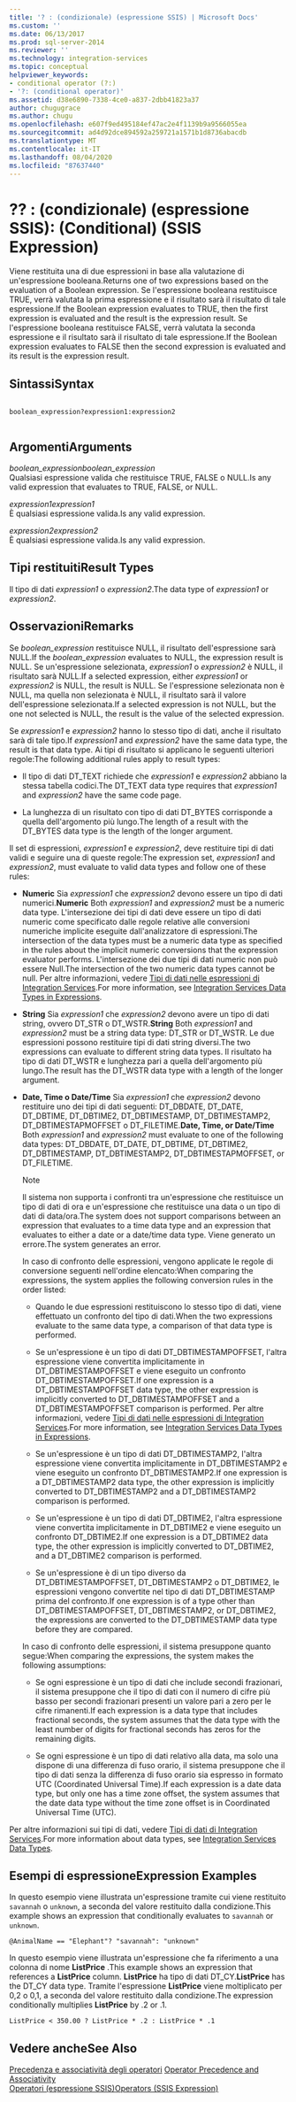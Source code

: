 ```yaml
---
title: '? : (condizionale) (espressione SSIS) | Microsoft Docs'
ms.custom: ''
ms.date: 06/13/2017
ms.prod: sql-server-2014
ms.reviewer: ''
ms.technology: integration-services
ms.topic: conceptual
helpviewer_keywords:
- conditional operator (?:)
- '?: (conditional operator)'
ms.assetid: d38e6890-7338-4ce0-a837-2dbb41823a37
author: chugugrace
ms.author: chugu
ms.openlocfilehash: e607f9ed495184ef47ac2e4f1139b9a9566055ea
ms.sourcegitcommit: ad4d92dce894592a259721a1571b1d8736abacdb
ms.translationtype: MT
ms.contentlocale: it-IT
ms.lasthandoff: 08/04/2020
ms.locfileid: "87637440"
---
```

# <a name="--conditional-ssis-expression"></a><span data-ttu-id="43e76-103">?</span><span class="sxs-lookup"><span data-stu-id="43e76-103">?</span></span> <span data-ttu-id="43e76-104">: (condizionale) (espressione SSIS)</span><span class="sxs-lookup"><span data-stu-id="43e76-104">: (Conditional) (SSIS Expression)</span></span>
  <span data-ttu-id="43e76-105">Viene restituita una di due espressioni in base alla valutazione di un'espressione booleana.</span><span class="sxs-lookup"><span data-stu-id="43e76-105">Returns one of two expressions based on the evaluation of a Boolean expression.</span></span> <span data-ttu-id="43e76-106">Se l'espressione booleana restituisce TRUE, verrà valutata la prima espressione e il risultato sarà il risultato di tale espressione.</span><span class="sxs-lookup"><span data-stu-id="43e76-106">If the Boolean expression evaluates to TRUE, then the first expression is evaluated and the result is the expression result.</span></span> <span data-ttu-id="43e76-107">Se l'espressione booleana restituisce FALSE, verrà valutata la seconda espressione e il risultato sarà il risultato di tale espressione.</span><span class="sxs-lookup"><span data-stu-id="43e76-107">If the Boolean expression evaluates to FALSE then the second expression is evaluated and its result is the expression result.</span></span>  
  
## <a name="syntax"></a><span data-ttu-id="43e76-108">Sintassi</span><span class="sxs-lookup"><span data-stu-id="43e76-108">Syntax</span></span>  
  
```  
  
boolean_expression?expression1:expression2  
  
```  
  
## <a name="arguments"></a><span data-ttu-id="43e76-109">Argomenti</span><span class="sxs-lookup"><span data-stu-id="43e76-109">Arguments</span></span>  
 <span data-ttu-id="43e76-110">*boolean_expression*</span><span class="sxs-lookup"><span data-stu-id="43e76-110">*boolean_expression*</span></span>  
 <span data-ttu-id="43e76-111">Qualsiasi espressione valida che restituisce TRUE, FALSE o NULL.</span><span class="sxs-lookup"><span data-stu-id="43e76-111">Is any valid expression that evaluates to TRUE, FALSE, or NULL.</span></span>  
  
 <span data-ttu-id="43e76-112">*expression1*</span><span class="sxs-lookup"><span data-stu-id="43e76-112">*expression1*</span></span>  
 <span data-ttu-id="43e76-113">È qualsiasi espressione valida.</span><span class="sxs-lookup"><span data-stu-id="43e76-113">Is any valid expression.</span></span>  
  
 <span data-ttu-id="43e76-114">*expression2*</span><span class="sxs-lookup"><span data-stu-id="43e76-114">*expression2*</span></span>  
 <span data-ttu-id="43e76-115">È qualsiasi espressione valida.</span><span class="sxs-lookup"><span data-stu-id="43e76-115">Is any valid expression.</span></span>  
  
## <a name="result-types"></a><span data-ttu-id="43e76-116">Tipi restituiti</span><span class="sxs-lookup"><span data-stu-id="43e76-116">Result Types</span></span>  
 <span data-ttu-id="43e76-117">Il tipo di dati *expression1* o *expression2*.</span><span class="sxs-lookup"><span data-stu-id="43e76-117">The data type of *expression1* or *expression2*.</span></span>  
  
## <a name="remarks"></a><span data-ttu-id="43e76-118">Osservazioni</span><span class="sxs-lookup"><span data-stu-id="43e76-118">Remarks</span></span>  
 <span data-ttu-id="43e76-119">Se *boolean_expression* restituisce NULL, il risultato dell'espressione sarà NULL.</span><span class="sxs-lookup"><span data-stu-id="43e76-119">If the *boolean_expression* evaluates to NULL, the expression result is NULL.</span></span> <span data-ttu-id="43e76-120">Se un'espressione selezionata, *expression1* o *expression2* è NULL, il risultato sarà NULL.</span><span class="sxs-lookup"><span data-stu-id="43e76-120">If a selected expression, either *expression1* or *expression2* is NULL, the result is NULL.</span></span> <span data-ttu-id="43e76-121">Se l'espressione selezionata non è NULL, ma quella non selezionata è NULL, il risultato sarà il valore dell'espressione selezionata.</span><span class="sxs-lookup"><span data-stu-id="43e76-121">If a selected expression is not NULL, but the one not selected is NULL, the result is the value of the selected expression.</span></span>  
  
 <span data-ttu-id="43e76-122">Se *expression1* e *expression2* hanno lo stesso tipo di dati, anche il risultato sarà di tale tipo.</span><span class="sxs-lookup"><span data-stu-id="43e76-122">If *expression1* and *expression2* have the same data type, the result is that data type.</span></span> <span data-ttu-id="43e76-123">Ai tipi di risultato si applicano le seguenti ulteriori regole:</span><span class="sxs-lookup"><span data-stu-id="43e76-123">The following additional rules apply to result types:</span></span>  
  
-   <span data-ttu-id="43e76-124">Il tipo di dati DT_TEXT richiede che *expression1* e *expression2* abbiano la stessa tabella codici.</span><span class="sxs-lookup"><span data-stu-id="43e76-124">The DT_TEXT data type requires that *expression1* and *expression2* have the same code page.</span></span>  
  
-   <span data-ttu-id="43e76-125">La lunghezza di un risultato con tipo di dati DT_BYTES corrisponde a quella dell'argomento più lungo.</span><span class="sxs-lookup"><span data-stu-id="43e76-125">The length of a result with the DT_BYTES data type is the length of the longer argument.</span></span>  
  
 <span data-ttu-id="43e76-126">Il set di espressioni, *expression1* e *expression2*, deve restituire tipi di dati validi e seguire una di queste regole:</span><span class="sxs-lookup"><span data-stu-id="43e76-126">The expression set, *expression1* and *expression2*, must evaluate to valid data types and follow one of these rules:</span></span>  
  
-   <span data-ttu-id="43e76-127">**Numeric** Sia *expression1* che *expression2* devono essere un tipo di dati numerici.</span><span class="sxs-lookup"><span data-stu-id="43e76-127">**Numeric** Both *expression1* and *expression2* must be a numeric data type.</span></span> <span data-ttu-id="43e76-128">L'intersezione dei tipi di dati deve essere un tipo di dati numeric come specificato dalle regole relative alle conversioni numeriche implicite eseguite dall'analizzatore di espressioni.</span><span class="sxs-lookup"><span data-stu-id="43e76-128">The intersection of the data types must be a numeric data type as specified in the rules about the implicit numeric conversions that the expression evaluator performs.</span></span> <span data-ttu-id="43e76-129">L'intersezione dei due tipi di dati numeric non può essere Null.</span><span class="sxs-lookup"><span data-stu-id="43e76-129">The intersection of the two numeric data types cannot be null.</span></span> <span data-ttu-id="43e76-130">Per altre informazioni, vedere [Tipi di dati nelle espressioni di Integration Services](integration-services-data-types-in-expressions.md).</span><span class="sxs-lookup"><span data-stu-id="43e76-130">For more information, see [Integration Services Data Types in Expressions](integration-services-data-types-in-expressions.md).</span></span>  
  
-   <span data-ttu-id="43e76-131">**String** Sia *expression1* che *expression2* devono avere un tipo di dati string, ovvero DT_STR o DT_WSTR.</span><span class="sxs-lookup"><span data-stu-id="43e76-131">**String** Both *expression1* and *expression2* must be a string data type: DT_STR or DT_WSTR.</span></span> <span data-ttu-id="43e76-132">Le due espressioni possono restituire tipi di dati string diversi.</span><span class="sxs-lookup"><span data-stu-id="43e76-132">The two expressions can evaluate to different string data types.</span></span> <span data-ttu-id="43e76-133">Il risultato ha tipo di dati DT_WSTR e lunghezza pari a quella dell'argomento più lungo.</span><span class="sxs-lookup"><span data-stu-id="43e76-133">The result has the DT_WSTR data type with a length of the longer argument.</span></span>  
  
-   <span data-ttu-id="43e76-134">**Date, Time o Date/Time** Sia *expression1* che *expression2* devono restituire uno dei tipi di dati seguenti: DT_DBDATE, DT_DATE, DT_DBTIME, DT_DBTIME2, DT_DBTIMESTAMP, DT_DBTIMESTAMP2, DT_DBTIMESTAPMOFFSET o DT_FILETIME.</span><span class="sxs-lookup"><span data-stu-id="43e76-134">**Date, Time, or Date/Time** Both *expression1* and *expression2* must evaluate to one of the following data types: DT_DBDATE, DT_DATE, DT_DBTIME, DT_DBTIME2, DT_DBTIMESTAMP, DT_DBTIMESTAMP2, DT_DBTIMESTAPMOFFSET, or DT_FILETIME.</span></span>  
  
    > [!NOTE]  
    >  <span data-ttu-id="43e76-135">Il sistema non supporta i confronti tra un'espressione che restituisce un tipo di dati di ora e un'espressione che restituisce una data o un tipo di dati di data/ora.</span><span class="sxs-lookup"><span data-stu-id="43e76-135">The system does not support comparisons between an expression that evaluates to a time data type and an expression that evaluates to either a date or a date/time data type.</span></span> <span data-ttu-id="43e76-136">Viene generato un errore.</span><span class="sxs-lookup"><span data-stu-id="43e76-136">The system generates an error.</span></span>  
  
     <span data-ttu-id="43e76-137">In caso di confronto delle espressioni, vengono applicate le regole di conversione seguenti nell'ordine elencato:</span><span class="sxs-lookup"><span data-stu-id="43e76-137">When comparing the expressions, the system applies the following conversion rules in the order listed:</span></span>  
  
    -   <span data-ttu-id="43e76-138">Quando le due espressioni restituiscono lo stesso tipo di dati, viene effettuato un confronto del tipo di dati.</span><span class="sxs-lookup"><span data-stu-id="43e76-138">When the two expressions evaluate to the same data type, a comparison of that data type is performed.</span></span>  
  
    -   <span data-ttu-id="43e76-139">Se un'espressione è un tipo di dati DT_DBTIMESTAMPOFFSET, l'altra espressione viene convertita implicitamente in DT_DBTIMESTAMPOFFSET e viene eseguito un confronto DT_DBTIMESTAMPOFFSET.</span><span class="sxs-lookup"><span data-stu-id="43e76-139">If one expression is a DT_DBTIMESTAMPOFFSET data type, the other expression is implicitly converted to DT_DBTIMESTAMPOFFSET and a DT_DBTIMESTAMPOFFSET comparison is performed.</span></span> <span data-ttu-id="43e76-140">Per altre informazioni, vedere [Tipi di dati nelle espressioni di Integration Services](integration-services-data-types-in-expressions.md).</span><span class="sxs-lookup"><span data-stu-id="43e76-140">For more information, see [Integration Services Data Types in Expressions](integration-services-data-types-in-expressions.md).</span></span>  
  
    -   <span data-ttu-id="43e76-141">Se un'espressione è un tipo di dati DT_DBTIMESTAMP2, l'altra espressione viene convertita implicitamente in DT_DBTIMESTAMP2 e viene eseguito un confronto DT_DBTIMESTAMP2.</span><span class="sxs-lookup"><span data-stu-id="43e76-141">If one expression is a DT_DBTIMESTAMP2 data type, the other expression is implicitly converted to DT_DBTIMESTAMP2 and a DT_DBTIMESTAMP2 comparison is performed.</span></span>  
  
    -   <span data-ttu-id="43e76-142">Se un'espressione è un tipo di dati DT_DBTIME2, l'altra espressione viene convertita implicitamente in DT_DBTIME2 e viene eseguito un confronto DT_DBTIME2.</span><span class="sxs-lookup"><span data-stu-id="43e76-142">If one expression is a DT_DBTIME2 data type, the other expression is implicitly converted to DT_DBTIME2, and a DT_DBTIME2 comparison is performed.</span></span>  
  
    -   <span data-ttu-id="43e76-143">Se un'espressione è di un tipo diverso da DT_DBTIMESTAMPOFFSET, DT_DBTIMESTAMP2 o DT_DBTIME2, le espressioni vengono convertite nel tipo di dati DT_DBTIMESTAMP prima del confronto.</span><span class="sxs-lookup"><span data-stu-id="43e76-143">If one expression is of a type other than DT_DBTIMESTAMPOFFSET, DT_DBTIMESTAMP2, or DT_DBTIME2, the expressions are converted to the DT_DBTIMESTAMP data type before they are compared.</span></span>  
  
     <span data-ttu-id="43e76-144">In caso di confronto delle espressioni, il sistema presuppone quanto segue:</span><span class="sxs-lookup"><span data-stu-id="43e76-144">When comparing the expressions, the system makes the following assumptions:</span></span>  
  
    -   <span data-ttu-id="43e76-145">Se ogni espressione è un tipo di dati che include secondi frazionari, il sistema presuppone che il tipo di dati con il numero di cifre più basso per secondi frazionari presenti un valore pari a zero per le cifre rimanenti.</span><span class="sxs-lookup"><span data-stu-id="43e76-145">If each expression is a data type that includes fractional seconds, the system assumes that the data type with the least number of digits for fractional seconds has zeros for the remaining digits.</span></span>  
  
    -   <span data-ttu-id="43e76-146">Se ogni espressione è un tipo di dati relativo alla data, ma solo una dispone di una differenza di fuso orario, il sistema presuppone che il tipo di dati senza la differenza di fuso orario sia espresso in formato UTC (Coordinated Universal Time).</span><span class="sxs-lookup"><span data-stu-id="43e76-146">If each expression is a date data type, but only one has a time zone offset, the system assumes that the date data type without the time zone offset is in Coordinated Universal Time (UTC).</span></span>  
  
 <span data-ttu-id="43e76-147">Per altre informazioni sui tipi di dati, vedere [Tipi di dati di Integration Services](../data-flow/integration-services-data-types.md).</span><span class="sxs-lookup"><span data-stu-id="43e76-147">For more information about data types, see [Integration Services Data Types](../data-flow/integration-services-data-types.md).</span></span>  
  
## <a name="expression-examples"></a><span data-ttu-id="43e76-148">Esempi di espressione</span><span class="sxs-lookup"><span data-stu-id="43e76-148">Expression Examples</span></span>  
 <span data-ttu-id="43e76-149">In questo esempio viene illustrata un'espressione tramite cui viene restituito `savannah` o `unknown`, a seconda del valore restituito dalla condizione.</span><span class="sxs-lookup"><span data-stu-id="43e76-149">This example shows an expression that conditionally evaluates to `savannah` or `unknown`.</span></span>  
  
```  
@AnimalName == "Elephant"? "savannah": "unknown"  
```  
  
 <span data-ttu-id="43e76-150">In questo esempio viene illustrata un'espressione che fa riferimento a una colonna di nome **ListPrice** .</span><span class="sxs-lookup"><span data-stu-id="43e76-150">This example shows an expression that references a **ListPrice** column.</span></span> <span data-ttu-id="43e76-151">**ListPrice** ha tipo di dati DT_CY.</span><span class="sxs-lookup"><span data-stu-id="43e76-151">**ListPrice** has the DT_CY data type.</span></span> <span data-ttu-id="43e76-152">Tramite l'espressione **ListPrice** viene moltiplicato per 0,2 o 0,1, a seconda del valore restituito dalla condizione.</span><span class="sxs-lookup"><span data-stu-id="43e76-152">The expression conditionally multiplies **ListPrice** by .2 or .1.</span></span>  
  
```  
ListPrice < 350.00 ? ListPrice * .2 : ListPrice * .1  
```  
  
## <a name="see-also"></a><span data-ttu-id="43e76-153">Vedere anche</span><span class="sxs-lookup"><span data-stu-id="43e76-153">See Also</span></span>  
 <span data-ttu-id="43e76-154">[Precedenza e associatività degli operatori](operator-precedence-and-associativity.md) </span><span class="sxs-lookup"><span data-stu-id="43e76-154">[Operator Precedence and Associativity](operator-precedence-and-associativity.md) </span></span>  
 [<span data-ttu-id="43e76-155">Operatori &#40;espressione SSIS&#41;</span><span class="sxs-lookup"><span data-stu-id="43e76-155">Operators &#40;SSIS Expression&#41;</span></span>](operators-ssis-expression.md)  
  
  
